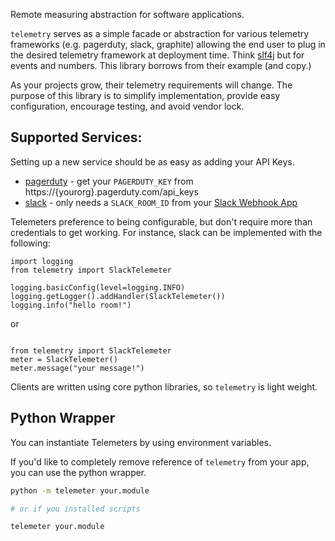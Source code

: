 Remote measuring abstraction for software applications.

`telemetry` serves as a simple facade or abstraction for various telemetry frameworks (e.g. pagerduty, slack, graphite) 
allowing the end user to plug in the desired telemetry framework at deployment time. Think [slf4j](http://www.slf4j.org/)
but for events and numbers.  This library borrows from their example (and copy.)

As your projects grow, their telemetry requirements will change.  The purpose of this library is to simplify
implementation, provide easy configuration, encourage testing, and avoid vendor lock.

## Supported Services:

Setting up a new service should be as easy as adding your API Keys.

* [pagerduty](https://www.pagerduty.com/) - get your `PAGERDUTY_KEY` from https://{yourorg}.pagerduty.com/api_keys
* [slack](https://api.slack.com/apps) - only needs a `SLACK_ROOM_ID` from your [Slack Webhook App](https://api.slack.com/apps)

Telemeters preference to being configurable, but don't require more than
credentials to get working. For instance, slack can be implemented with
the following:

```SLACK_ROOM_ID=Txxx/Byyy/Zzzz python
import logging
from telemetry import SlackTelemeter

logging.basicConfig(level=logging.INFO)
logging.getLogger().addHandler(SlackTelemeter())
logging.info("hello room!")
```

or 

```SLACK_ROOM_ID=Txxx/Byyy/Zzzz python

from telemetry import SlackTelemeter
meter = SlackTelemeter()
meter.message("your message!")
```

Clients are written using core python libraries, so `telemetry` is light weight.

## Python Wrapper

You can instantiate Telemeters by using environment variables.

If you'd like to completely remove reference of `telemetry` 
from your app, you can use the python wrapper.

```sh
python -m telemeter your.module

# or if you installed scripts

telemeter your.module
```
